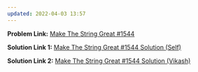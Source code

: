 ```yaml
---
updated: 2022-04-03 13:57
---
```

**Problem Link:** [Make The String Great #1544](https://leetcode.com/problems/make-the-string-great/)

**Solution Link 1:** [Make The String Great #1544 Solution (Self)](./Solution_self.java)

**Solution Link 2:** [Make The String Great #1544 Solution (Vikash)](./Solution_Vikash.java)
